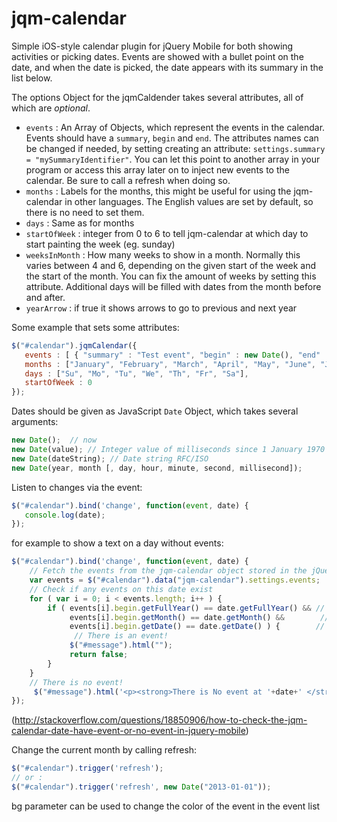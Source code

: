 jqm-calendar
============

Simple iOS-style calendar plugin for jQuery Mobile for both showing activities or picking dates. Events are showed with a bullet point on the date, and when the date is picked, the date appears with its summary in the list below.  

The options Object for the jqmCaldender takes several attributes, all of which are *optional*.

* `events` : An Array of Objects, which represent the events in the calendar. Events should have a `summary`, `begin` and `end`. The attributes names can be changed if needed, by setting creating an attribute: `settings.summary = "mySummaryIdentifier"`. You can let this point to another array in your program or access this array later on to inject new events to the calendar. Be sure to call a refresh when doing so.
* `months` : Labels for the months, this might be useful for using the jqm-calendar in other languages. The English values are set by default, so there is no need to set them.
* `days` : Same as for months
* `startOfWeek` : integer from 0 to 6 to tell jqm-calendar at which day to start painting the week (eg. sunday)
* `weeksInMonth` : How many weeks to show in a month. Normally this varies between 4 and 6, depending on the given start of the week and the start of the month. You can fix the amount of weeks by setting this attribute. Additional days will be filled with dates from the month before and after.
* `yearArrow` : if true it shows arrows to go to previous and next year

Some example that sets some attributes:

```js
$("#calendar").jqmCalendar({
   events : [ { "summary" : "Test event", "begin" : new Date(), "end" : new Date() } ],
   months : ["January", "February", "March", "April", "May", "June", "July", "August", "September", "October", "November", "December"],
   days : ["Su", "Mo", "Tu", "We", "Th", "Fr", "Sa"],
   startOfWeek : 0
}); 
```

Dates should be given as JavaScript `Date` Object, which takes several arguments:

```js
new Date();  // now
new Date(value); // Integer value of milliseconds since 1 January 1970 00:00:00 UTC
new Date(dateString); // Date string RFC/ISO
new Date(year, month [, day, hour, minute, second, millisecond]);
```

Listen to changes via the event:
```js
$("#calendar").bind('change', function(event, date) {
   console.log(date);
});
```
for example to show a text on a day without events:
```js
$("#calendar").bind('change', function(event, date) {
    // Fetch the events from the jqm-calendar object stored in the jQuery data
    var events = $("#calendar").data("jqm-calendar").settings.events;
    // Check if any events on this date exist
    for ( var i = 0; i < events.length; i++ ) {
        if ( events[i].begin.getFullYear() == date.getFullYear() && // same year?
             events[i].begin.getMonth() == date.getMonth() &&        // same month?
             events[i].begin.getDate() == date.getDate() ) {        // same date?
              // There is an event!
             $("#message").html("");
             return false;
        }
    }
    // There is no event!
     $("#message").html('<p><strong>There is No event at '+date+' </strong></p>');
});
```
(http://stackoverflow.com/questions/18850906/how-to-check-the-jqm-calendar-date-have-event-or-no-event-in-jquery-mobile)

Change the current month by calling refresh:
```js
$("#calendar").trigger('refresh');
// or :
$("#calendar").trigger('refresh', new Date("2013-01-01"));
```


bg parameter can be used to change the color of the event in the event list
